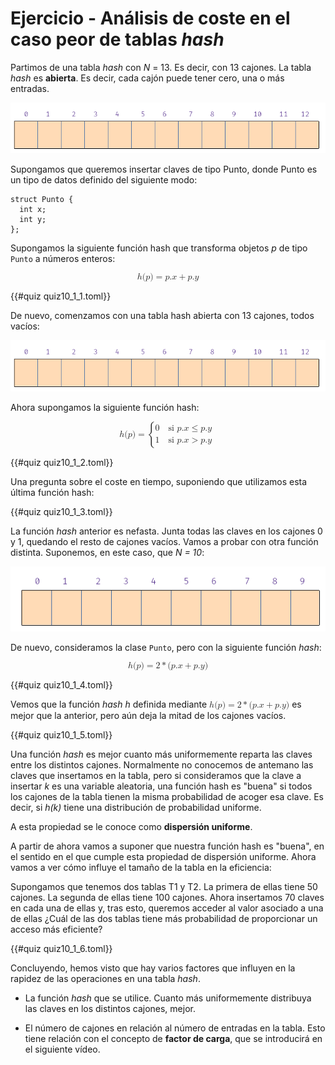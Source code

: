 # Ejercicio - Análisis de coste en el caso peor de tablas *hash*



Partimos de una tabla *hash* con *N* = 13. Es decir, con 13 cajones. La tabla *hash* es **abierta**. Es decir, cada cajón puede tener cero, una o más entradas.

![Tabla con 13 cajones, todos vacíos](10_1/Tabla13.png)

Supongamos que queremos insertar claves de tipo Punto, donde Punto es un tipo de datos definido del siguiente modo:

```
struct Punto {
  int x;
  int y;
};
```

Supongamos la siguiente función hash que transforma objetos *p* de tipo `Punto` a números enteros:

<math display="block" class="tml-display" style="display:block math;"><mrow><mi>h</mi><mo form="prefix" stretchy="false">(</mo><mi>p</mi><mo form="postfix" stretchy="false">)</mo><mo>=</mo><mi>p</mi><mi>.</mi><mi>x</mi><mo>+</mo><mi>p</mi><mi>.</mi><mi>y</mi></mrow></math>

{{#quiz quiz10_1_1.toml}}

De nuevo, comenzamos con una tabla hash abierta con 13 cajones, todos vacíos:

![Tabla con 13 cajones, todos vacíos](10_1/Tabla13.png)

Ahora supongamos la siguiente función hash:

<math display="block" class="tml-display" style="display:block math;"><mrow><mi>h</mi><mo form="prefix" stretchy="false">(</mo><mi>p</mi><mo form="postfix" stretchy="false">)</mo><mo>=</mo><mrow><mo fence="true" form="prefix">{</mo><mtable><mtr><mtd class="tml-left" style="padding:0.5ex 0em 0.5ex 0em;"><mn>0</mn></mtd><mtd class="tml-left" style="padding:0.5ex 0em 0.5ex 1em;"><mrow><mtext>si </mtext><mi>p</mi><mi>.</mi><mi>x</mi><mo>≤</mo><mi>p</mi><mi>.</mi><mi>y</mi></mrow></mtd></mtr><mtr><mtd class="tml-left" style="padding:0.5ex 0em 0.5ex 0em;"><mn>1</mn></mtd><mtd class="tml-left" style="padding:0.5ex 0em 0.5ex 1em;"><mrow><mtext>si </mtext><mi>p</mi><mi>.</mi><mi>x</mi><mo>&gt;</mo><mi>p</mi><mi>.</mi><mi>y</mi></mrow></mtd></mtr></mtable><mo fence="true" form="postfix"></mo></mrow></mrow></math>

{{#quiz quiz10_1_2.toml}}

Una pregunta sobre el coste en tiempo, suponiendo que utilizamos esta última función hash:


{{#quiz quiz10_1_3.toml}}


La función *hash* anterior es nefasta. Junta todas las claves en los cajones 0 y 1, quedando el resto de cajones vacíos. Vamos a probar con otra función distinta. Suponemos, en este caso, que *N = 10*:

![Tabla con 10 cajones, todos vacíos](10_1/Tabla10.png)

De nuevo, consideramos la clase `Punto`, pero con la siguiente función *hash*:

<math display="block" class="tml-display" style="display:block math;"><mrow><mi>h</mi><mo form="prefix" stretchy="false">(</mo><mi>p</mi><mo form="postfix" stretchy="false">)</mo><mo>=</mo><mn>2</mn><mo>\*</mo><mo form="prefix" stretchy="false">(</mo><mi>p</mi><mi>.</mi><mi>x</mi><mo>+</mo><mi>p</mi><mi>.</mi><mi>y</mi><mo form="postfix" stretchy="false">)</mo></mrow></math>

{{#quiz quiz10_1_4.toml}}


Vemos que la función *hash* *h* definida mediante <math><mrow><mi>h</mi><mo form="prefix" stretchy="false">(</mo><mi>p</mi><mo form="postfix" stretchy="false">)</mo><mo>=</mo></mrow><mrow><mn>2</mn><mo>\*</mo></mrow><mrow><mo form="prefix" stretchy="false">(</mo><mi>p</mi><mi>.</mi><mi>x</mi><mo>+</mo><mi>p</mi><mi>.</mi><mi>y</mi><mo form="postfix" stretchy="false">)</mo></mrow></math> es mejor que la anterior, pero aún deja la mitad de los cajones vacíos.

{{#quiz quiz10_1_5.toml}}

Una función *hash* es mejor cuanto más uniformemente reparta las claves entre los distintos cajones. Normalmente no conocemos de antemano las claves que insertamos en la tabla, pero si consideramos que la clave a insertar *k* es una variable aleatoria, una función hash es "buena" si todos los cajones de la tabla tienen la misma probabilidad de acoger esa clave. Es decir, si *h(k)* tiene una distribución de probabilidad uniforme.

A esta propiedad se le conoce como **dispersión uniforme**.

A partir de ahora vamos a suponer que nuestra función hash es "buena", en el sentido en el que cumple esta propiedad de dispersión uniforme. Ahora vamos a ver cómo influye el tamaño de la tabla en la eficiencia:



Supongamos que tenemos dos tablas T1 y T2. La primera de ellas tiene 50 cajones. La segunda de ellas tiene 100 cajones. Ahora insertamos 70 claves en cada una de ellas y, tras esto, queremos acceder al valor asociado a una de ellas ¿Cuál de las dos tablas tiene más probabilidad de proporcionar un acceso más eficiente?

{{#quiz quiz10_1_6.toml}}

Concluyendo, hemos visto que hay varios factores que influyen en la rapidez de las operaciones en una tabla *hash*.

* La función *hash* que se utilice. Cuanto más uniformemente distribuya las claves en los distintos cajones, mejor.

* El número de cajones en relación al número de entradas en la tabla. Esto tiene relación con el concepto de **factor de carga**, que se introducirá en el siguiente vídeo.
